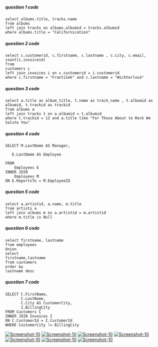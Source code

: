 ##### question 1 code
    select albums.title, tracks.name
    from albums
    left join tracks on albums.albumid = tracks.albumid
    where albums.title = "Californication"

##### question 2 code
    select c.customerid, c.firstname, c.lastname , c.city, c.email, count(i.invoiceid)
    from 
    customers c
    left join invoices i on c.customerid = i.customerid 
    where c.firstname = "František" and c.lastname = "Wichterlová"
##### question 3 code
    select a.title as album_title, t.name as track_name , t.albumid as albumid, t.trackid as trackid
    from albums a 
    left join tracks t on a.albumid = t.albumid 
    where t.trackid = 12 and a.title like "For Those About to Rock We Salute You" 

##### question 4 code

    SELECT M.LastName AS Manager, 

       E.LastName AS Employee

    FROM 
        Employees E 
    INNER JOIN 
        Employees M 
    ON E.ReportsTo = M.EmployeeID

##### question 5 code
    select a.artistid, a.name, m.title
    from artists a
    left join albums m on a.artistid = m.artistid 
    where m.title is Null
##### question 6 code
    select firstname, lastname
    from employees 
    Union 
    select 
    firstname,lastname
    from customers 
    order by 
    lastname desc
##### question 7 code
    SELECT C.FirstName,
           C.LastName,
           C.City AS CustomerCity,
           I.BillingCity
    FROM Customers C
    INNER JOIN Invoices I
    ON C.CustomerId = I.CustomerId
    WHERE CustomerCity != BillingCity



<a href="https://image.prntscr.com/image/eB8Fg4BGQb29K5aJzQPZ0w.png"><img src="https://image.prntscr.com/image/eB8Fg4BGQb29K5aJzQPZ0w.png" alt="Screenshot-10" border="0"></a>
<a href="https://image.prntscr.com/image/fUXujP8yQqOAQvoPqTo0NA.png"><img src="https://image.prntscr.com/image/fUXujP8yQqOAQvoPqTo0NA.png" alt="Screenshot-10" border="0"></a>
<a href="https://image.prntscr.com/image/F3SXhNFXRHm1xBTTHqNrDA.png"><img src="https://image.prntscr.com/image/F3SXhNFXRHm1xBTTHqNrDA.png" alt="Screenshot-10" border="0"></a>
<a href="https://image.prntscr.com/image/M7usQPuvTfyRWduHb2mJHA.png"><img src="https://image.prntscr.com/image/M7usQPuvTfyRWduHb2mJHA.png" alt="Screenshot-10" border="0"></a>
<a href="https://image.prntscr.com/image/0yG5Q9Y6TfK8BY7Powe0lw.png"><img src="https://image.prntscr.com/image/0yG5Q9Y6TfK8BY7Powe0lw.png" alt="Screenshot-10" border="0"></a>
<a href="https://image.prntscr.com/image/wYhypD9PSj6hSMZNN-Pl8Q.png"><img src="https://image.prntscr.com/image/wYhypD9PSj6hSMZNN-Pl8Q.png" alt="Screenshot-10" border="0"></a>
<a href="https://image.prntscr.com/image/hAdD-yWVRsqo8SWaqJhNUQ.png"><img src="https://image.prntscr.com/image/hAdD-yWVRsqo8SWaqJhNUQ.png" alt="Screenshot-10" border="0"></a>



